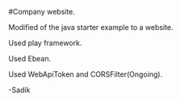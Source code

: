 #Company website.


Modified of the java starter example to a website.


Used play framework.


Used Ebean.


Used WebApiToken and CORSFilter(Ongoing).



-Sadik
